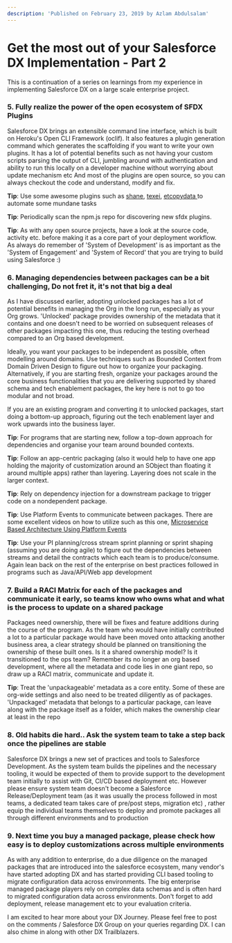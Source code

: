 ```yaml
---
description: 'Published on February 23, 2019 by Azlam Abdulsalam'
---
```


# Get the most out of your Salesforce DX Implementation - Part 2

This is a continuation of a series on learnings from my experience in implementing Salesforce DX on a large scale enterprise project. 

### 5. Fully realize the power of the open ecosystem of SFDX Plugins 

Salesforce DX brings an extensible command line interface, which is built on Heroku's Open CLI Framework \(oclif\). It also features a plugin generation command which generates the scaffolding if you want to write your own plugins. It has a lot of potential benefits such as not having your custom scripts parsing the output of CLI, jumbling around with authentication and ability to run this locally on a developer machine without worrying about update mechanism etc And most of the plugins are open source, so you can always checkout the code and understand, modify and fix.  

**Tip**: Use some awesome plugins such as [shane](https://github.com/mshanemc/shane-sfdx-plugins), [texei](https://github.com/texei/texei-sfdx-plugin), [etcopydata ](https://github.com/eltoroit/ETCopyData)to automate some mundane tasks 

**Tip**: Periodically scan the npm.js repo for discovering new sfdx plugins. 

**Tip**: As with any open source projects, have a look at the source code, activity etc. before making it as a core part of your deployment workflow. As always do remember of 'System of Development' is as important as the 'System of Engagement' and 'System of Record' that you are trying to build using Salesforce :\)

### 6. Managing dependencies between packages can be a bit challenging, Do not fret it, it's not that big a deal 

 As I have discussed earlier, adopting unlocked packages has a lot of potential benefits in managing the Org in the long run, especially as your Org grows. 'Unlocked' package provides ownership of the metadata that it contains and one doesn't need to be worried on subsequent releases of other packages impacting this one, thus reducing the testing overhead compared to an Org based development.

Ideally, you want your packages to be independent as possible, often modelling around domains. Use techniques such as Bounded Context from Domain Driven Design to figure out how to organize your packaging. Alternatively, if you are starting fresh, organize your packages around the core business functionalities that you are delivering supported by shared schema and tech enablement packages, the key here is not to go too modular and not broad.  

If you are an existing program and converting it to unlocked packages, start doing a bottom-up approach, figuring out the tech enablement layer and work upwards into the business layer.  

**Tip**: For programs that are starting new, follow a top-down approach for dependencies and organise your team around bounded contexts.  

**Tip**: Follow an app-centric packaging \(also it would help to have one app holding the majority of customization around an SObject than floating it around multiple apps\) rather than layering. Layering does not scale in the larger context. 

**Tip**: Rely on dependency injection for a downstream package to trigger code on a nondependent package. 

**Tip**: Use Platform Events to communicate between packages. There are some excellent videos on how to utilize such as this one, [Microservice Based Architecture Using Platform Events](https://youtu.be/FgCa1yPzVMw)

**Tip**: Use your PI planning/cross stream sprint planning or sprint shaping \(assuming you are doing agile\) to figure out the dependencies between streams and detail the contracts which each team is to produce/consume. Again lean back on the rest of the enterprise on best practices followed in programs such as Java/API/Web app development 

### 7. Build a RACI Matrix for each of the packages and communicate it early, so teams know who owns what and what is the process to update on a shared package 

Packages need ownership, there will be fixes and feature additions during the course of the program. As the team who would have initially contributed a lot to a particular package would have been moved onto attacking another business area, a clear strategy should be planned on transitioning the ownership of these built ones. Is it a shared ownership model? Is it transitioned to the ops team? Remember its no longer an org based development, where all the metadata and code lies in one giant repo, so draw up a RACI matrix, communicate and update it.

**Tip**: Treat the 'unpackageable' metadata as a core entity. Some of these are org-wide settings and also need to be treated diligently as of packages. 'Unpackaged' metadata that belongs to a particular package, can leave along with the package itself as a folder, which makes the ownership clear at least in the repo

### 8. Old habits die hard.. Ask the system team to take a step back once the pipelines are stable 

Salesforce DX brings a new set of practices and tools to Salesforce Development. As the system team builds the pipelines and the necessary tooling, it would be expected of them to provide support to the development team initially to assist with Git, CI/CD based deployment etc. However please ensure system team doesn't become a Salesforce Release/Deployment team \(as it was usually the process followed in most teams, a dedicated team takes care of pre/post steps, migration etc\) , rather equip the individual teams themselves to deploy and promote packages all through different environments and to production

### 9. Next time you buy a managed package, please check how easy is to deploy customizations across multiple environments

As with any addition to enterprise, do a due diligence on the managed packages that are introduced into the salesforce ecosystem, many vendor's have started adopting DX and has started providing CLI based tooling to migrate configuration data across environments. The big enterprise managed package players rely on complex data schemas and is often hard to migrated configuration data across environments. Don't forget to add deployment, release management etc to your evaluation criteria.

I am excited to hear more about your DX Journey. Please feel free to post on the comments / Salesforce DX Group on your queries regarding DX. I can also chime in along with other DX Trailblazers.

